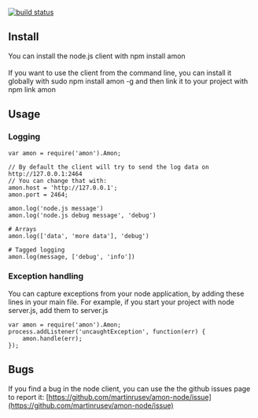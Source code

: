 [![build status](https://secure.travis-ci.org/martinrusev/amon-node.png)](http://travis-ci.org/martinrusev/amon-node)
## Install

You can install the node.js client with <span class='code'>npm install amon</span>
<br/>
<br/>
If you want to use the client from the command line, you can install it globally with
<span class="code">sudo npm install amon -g</span> and then link it to your project with
<span class='code'>npm link amon</span>

## Usage


### Logging


	var amon = require('amon').Amon; 

	// By default the client will try to send the log data on http://127.0.0.1:2464
	// You can change that with:
	amon.host = 'http://127.0.0.1';
	amon.port = 2464;

	amon.log('node.js message')
	amon.log('node.js debug message', 'debug')

	# Arrays
	amon.log(['data', 'more data'], 'debug')

	# Tagged logging
	amon.log(message, ['debug', 'info'])



### Exception handling

You can capture exceptions from your node application, by adding these lines in your main file. For example, if you start
your project with <span class="code">node server.js</span>, add them to <span class="code">server.js</span>


	var amon = require('amon').Amon; 
	process.addListener('uncaughtException', function(err) {
		amon.handle(err);
	});

	
## Bugs

If you find a bug in the node client, you can use the the github issues page to report it: 
[https://github.com/martinrusev/amon-node/issue](https://github.com/martinrusev/amon-node/issue)

